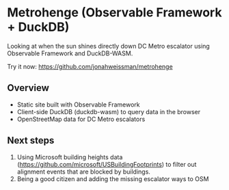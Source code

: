 # Metrohenge (Observable Framework + DuckDB)

Looking at when the sun shines directly down DC Metro escalator using Observable Framework and DuckDB-WASM.

Try it now: https://github.com/jonahweissman/metrohenge

## Overview
- Static site built with Observable Framework
- Client-side DuckDB (duckdb-wasm) to query data in the browser
- OpenStreetMap data for DC Metro escalators

## Next steps

1. Using Microsoft building heights data (https://github.com/microsoft/USBuildingFootprints) to filter out alignment events that are blocked by buildings.
2. Being a good citizen and adding the missing escalator ways to OSM
